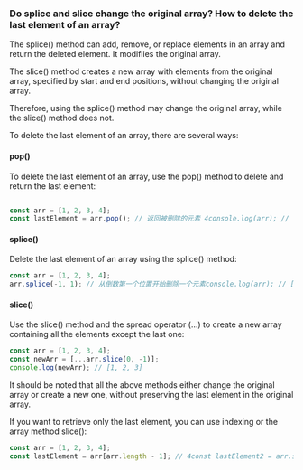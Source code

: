 ### Do splice and slice change the original array? How to delete the last element of an array?
The splice() method can add, remove, or replace elements in an array and return the deleted element. It modifiies the original array.

The slice() method creates a new array with elements from the original array, specified by start and end positions, without changing the original array.

Therefore, using the splice() method may change the original array, while the slice() method does not.

To delete the last element of an array, there are several ways:

#### pop()
To delete the last element of an array, use the pop() method to delete and return the last element:

```javascript

const arr = [1, 2, 3, 4];
const lastElement = arr.pop(); // 返回被删除的元素 4console.log(arr); // [1, 2, 3]
```
#### splice()
Delete the last element of an array using the splice() method:
```javascript
const arr = [1, 2, 3, 4];
arr.splice(-1, 1); // 从倒数第一个位置开始删除一个元素console.log(arr); // [1, 2, 3]
```
#### slice()
Use the slice() method and the spread operator (...) to create a new array containing all the elements except the last one:
```javascript
const arr = [1, 2, 3, 4];
const newArr = [...arr.slice(0, -1)];
console.log(newArr); // [1, 2, 3]
```
It should be noted that all the above methods either change the original array or create a new one, without preserving the last element in the original array.

If you want to retrieve only the last element, you can use indexing or the array method slice():
```javascript
const arr = [1, 2, 3, 4];
const lastElement = arr[arr.length - 1]; // 4const lastElement2 = arr.slice(-1)[0]; // 4
```
